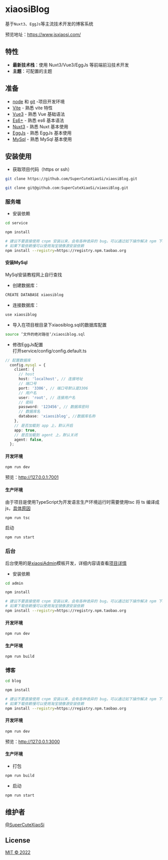 # xiaosiBlog
基于`Nuxt3`、`EggJs`等主流技术开发的博客系统

预览地址：https://www.jsxiaosi.com/

## 特性

- **最新技术栈**：使用 Nuxt3/Vue3/EggJs 等前端前沿技术开发
- **主题**：可配置的主题

## 准备

- [node](http://nodejs.org/) 和 [git](https://git-scm.com/) -项目开发环境
- [Vite](https://cn.vitejs.dev/) - 熟悉 vite 特性
- [Vue3](https://v3.cn.vuejs.org/) - 熟悉 Vue 基础语法
- [Es6+](http://es6.ruanyifeng.com/) - 熟悉 es6 基本语法
- [Nuxt3](https://v3.nuxtjs.org/) - 熟悉 Nuxt 基本使用
- [EggJs](https://www.eggjs.org/zh-CN) - 熟悉 EggJs 基本使用
- [MySql](https://dev.mysql.com/doc/refman/8.0/en/) - 熟悉 MySql 基本使用


## 安装使用

- 获取项目代码（https or ssh）

```bash
git clone https://github.com/SuperCuteXiaoSi/xiaosiBlog.git

git clone git@github.com:SuperCuteXiaoSi/xiaosiBlog.git
```

### 服务端

- 安装依赖

```bash
cd service

npm install

# 建议不要直接使用 cnpm 安装以来，会有各种诡异的 bug。可以通过如下操作解决 npm 下载速度慢的问题
# 如果下载依赖慢可以使用淘宝镜像源安装依赖
npm install --registry=https://registry.npm.taobao.org

```

#### 安装MySql  
MySql安装教程网上自行查找  

- 创建数据库：
```bash
CREATE DATABASE xiaosiblog
```
- 连接数据库：
```bash
use xiaosiblog
```
- 导入在项目根目录下xiaosiblog.sql的数据库配置
```bash
source ’文件的绝对路径‘/xiaosiblog.sql
```
- 修改EggJs配置  
打开service/config/config.default.ts
``` TypeScript
// 配置数据库
  config.mysql = {
    client: {
      // host
      host: 'localhost', // 连接地址
      // 端口号 
      port: '3306', // 端口号默认是3306
      // 用户名
      user: 'root', // 连接用户名
      // 密码
      password: '123456', // 数据库密码
      // 数据库名
      database: 'xiaosiblog', //数据库名称
    },
    // 是否加载到 app 上，默认开启
    app: true,
    // 是否加载到 agent 上，默认关闭
    agent: false,
  };
```

#### 开发环境
``` bash
npm run dev
```
预览：http://127.0.0.1:7001

#### 生产环境
由于项目是使用TypeScript为开发语言生产环境运行时需要使用tsc 将 ts 编译成 js，[具体原因](https://www.eggjs.org/zh-CN/tutorials/typescript#%E8%BF%90%E8%A1%8C-npm-start-%E4%B8%8D%E4%BC%9A%E5%8A%A0%E8%BD%BD-ts)
``` bash
npm run tsc
```
启动
```bash
npm run start
```

### 后台
后台使用的是[xiaosiAdmin](https://github.com/SuperCuteXiaoSi/xiaosiAdmin)模板开发，详细内容请查看[项目详情](https://github.com/SuperCuteXiaoSi/xiaosiAdmin)
- 安装依赖

```bash
cd admin

npm install

# 建议不要直接使用 cnpm 安装以来，会有各种诡异的 bug。可以通过如下操作解决 npm 下载速度慢的问题
# 如果下载依赖慢可以使用淘宝镜像源安装依赖
npm install --registry=https://registry.npm.taobao.org

```

#### 开发环境
``` bash
npm run dev
```

#### 生产环境
``` bash
npm run build
```

### 博客
```bash
cd blog

npm install

# 建议不要直接使用 cnpm 安装以来，会有各种诡异的 bug。可以通过如下操作解决 npm 下载速度慢的问题
# 如果下载依赖慢可以使用淘宝镜像源安装依赖
npm install --registry=https://registry.npm.taobao.org

```

#### 开发环境
``` bash
npm run dev
```
预览：http://127.0.0.1:3000


#### 生产环境
- 打包
``` bash
npm run build
```

- 启动
``` bash
npm run start
```

## 维护者

[@SuperCuteXiaoSi](https://github.com/SuperCuteXiaoSi)


## License

[MIT © 2022](./LICENSE)